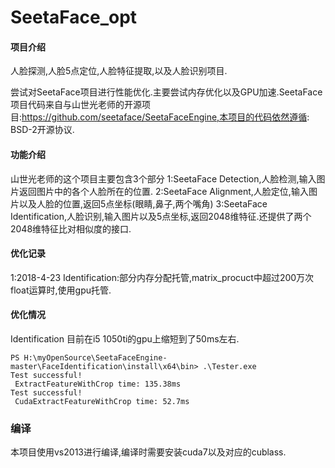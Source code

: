 # SeetaFace_opt

#### 项目介绍
人脸探测,人脸5点定位,人脸特征提取,以及人脸识别项目.

尝试对SeetaFace项目进行性能优化.主要尝试内存优化以及GPU加速.SeetaFace项目代码来自与山世光老师的开源项目:https://github.com/seetaface/SeetaFaceEngine,本项目的代码依然遵循: BSD-2开源协议.


#### 功能介绍
山世光老师的这个项目主要包含3个部分
1:SeetaFace Detection,人脸检测,输入图片返回图片中的各个人脸所在的位置.
2:SeetaFace Alignment,人脸定位,输入图片以及人脸的位置,返回5点坐标(眼睛,鼻子,两个嘴角)
3:SeetaFace Identification,人脸识别,输入图片以及5点坐标,返回2048维特征.还提供了两个2048维特征比对相似度的接口.



#### 优化记录
1:2018-4-23
Identification:部分内存分配托管,matrix_procuct中超过200万次float运算时,使用gpu托管.

#### 优化情况
Identification 目前在i5 1050ti的gpu上缩短到了50ms左右.

```
PS H:\myOpenSource\SeetaFaceEngine-master\FaceIdentification\install\x64\bin> .\Tester.exe
Test successful!
 ExtractFeatureWithCrop time: 135.38ms
Test successful!
 CudaExtractFeatureWithCrop time: 52.7ms
```


### 编译
本项目使用vs2013进行编译,编译时需要安装cuda7以及对应的cublass.

